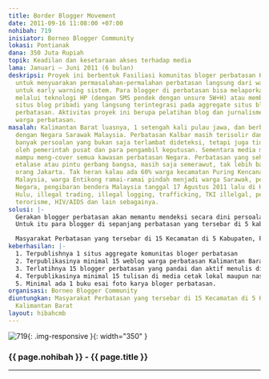 ```yaml
---
title: Border Blogger Movement
date: 2011-09-16 11:08:00 +07:00
nohibah: 719
inisiator: Borneo Blogger Community
lokasi: Pontianak
dana: 350 Juta Rupiah
topik: Keadilan dan kesetaraan akses terhadap media
lama: Januari – Juni 2011 (6 bulan)
deskripsi: Proyek ini berbentuk Fasiliasi komunitas bloger perbatasan Kalimantan Barat,
  untuk menyuarakan permasalahan-permalahan perbatasan langsung dari warga, terutama
  untuk early warning sistem. Para blogger di perbatasan bisa melaporkan langsung
  melalui teknologi HP (dengan SMS pendek dengan unsure 5W+H) atau membulish-nya di
  situs blog pribadi yang langsung terintegrasi pada aggregate situs blog komunitas
  perbatasan. Aktivitas proyek ini berupa pelatihan blog dan jurnalisme warga bagi
  warga perbatasan.
masalah: Kalimantan Barat luasnya, 1 setengah kali pulau jawa, dan berbatasan langsung
  dengan Negara Sarawak Malaysia. Perbatasan Kalbar masih terisolir dan akibatnya
  banyak persoalan yang bukan saja terlambat dideteksi, tetapi juga tidak terpantau
  oleh pemerintah pusat dan para pengambil keputusan. Sementara media mainstream tidak
  mampu meng-cover semua kawasan perbatasan Negara. Perbatasan yang seharusnya menjadi
  etalase atau pintu gerbang bangsa, masih saja semerawut, tak lebih baik dari dapur
  orang Jakarta. Tak heran kalau ada 60% warga kecamatan Puring Kencana memiliki KTP
  Malaysia, warga Entikong ramai-ramai pindah menjadi warga Sarawak, pencaplokan batas
  Negara, pengibaran bendera Malaysia tanggal 17 Agustus 2011 lalu di Kecamatan Ketungau
  Hulu, illegal trading, illegal logging, trafficking, TKI illelgal, peredaran narkoba,
  terorisme, HIV/AIDS dan lain sebagainya.
solusi: |-
  Gerakan blogger perbatasan akan memantu mendeksi secara dini persoalan-persoalan di perbatasan, dengan aktif melaporkannya dengan teknologi yang sederhana yaitu HP dengan layanan SMS (dengan rumus 5W+H), MMS, video, fhoto dengan metode jurnalisme warga yang hasilnya bisa langsung dipublish di weblog mereka masing-masing yang juga terintegrasi ke situs aggregate weblog komunitas bloger perbatasan.
  Untuk itu para blogger di sepanjang perbatasan yang tersebar di 5 kabupaten Kalbar perlu di fasilitasi, ditingkatkan kapasitasnya dan dilatih, bagaimana memaksimalkan teknologi, terutama HP, untuk melaporkan berbagai peristiwa di perbatasan

  Masyarakat Perbatasan yang tersebar di 15 Kecamatan di 5 Kabupaten, Provinsi Kalimantan Barat
keberhasilan: |-
  1. Terpublishnya 1 situs aggregate komunitas bloger perbatasan
  2. Terpublikasinya minimal 15 weblog warga perbatasan Kalimantan Barat-Sarawak.
  3. Terlatihnya 15 blogger perbatasan yang pandai dan aktif menulis di weblog agregat komunitas bloger perbatasan.
  4. Terpublikasinya minimal 15 tulisan di media cetak lokal maupun nasional tentang perbatasan yang ditulis para blogger perbatasan
  5. Minimal ada 1 buku esai foto karya bloger perbatasan.
organisasi: Borneo Blogger Community
diuntungkan: Masyarakat Perbatasan yang tersebar di 15 Kecamatan di 5 Kabupaten, Provinsi
  Kalimantan Barat
layout: hibahcmb
---
```


![719](/static/img/hibahcmb/719.png){: .img-responsive }{: width="350" }

### {{ page.nohibah }} - {{ page.title }}

---
